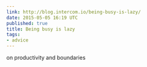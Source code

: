 ```yaml
---
link: http://blog.intercom.io/being-busy-is-lazy/
date: 2015-05-05 16:19 UTC
published: true
title: Being busy is lazy
tags:
- advice
---
```


on productivity and boundaries
